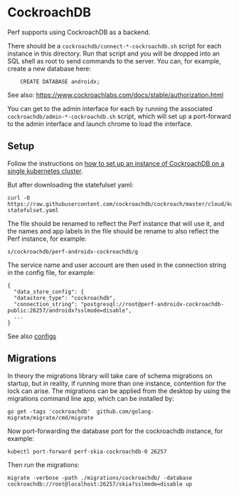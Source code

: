 # CockroachDB

Perf supports using CockroachDB as a backend.

There should be a `cockroachdb/connect-*-cockroachdb.sh` script for each
instance in this directory. Run that script and you will be dropped into an SQL
shell as root to send commands to the server. You can, for example, create a new
database here:

        CREATE DATABASE androidx;

See also: https://www.cockroachlabs.com/docs/stable/authorization.html

You can get to the admin interface for each by running the associated
`cockroachdb/admin-*-cockroachdb.sh` script, which will set up a port-forward to
the admin interface and launch chrome to load the interface.

## Setup

Follow the instructions on [how to set up an instance of CockroachDB on a single
kubernetes cluster](https://www.cockroachlabs.com/docs/stable/orchestrate-cockroachdb-with-kubernetes-insecure.html#manual).

But after downloading the statefulset yaml:

    curl -O https://raw.githubusercontent.com/cockroachdb/cockroach/master/cloud/kubernetes/cockroachdb-statefulset.yaml

The file should be renamed to reflect the Perf instance that will use it, and the
names and app labels in the file should be rename to also reflect the Perf instance, for example:

    s/cockroachdb/perf-androidx-cockroachdb/g

The service name and user account are then used in the connection string in the config file, for example:

    {
      "data_store_config": {
      "datastore_type": "cockroachdb",
      "connection_string": "postgresql://root@perf-androidx-cockroachdb-public:26257/androidx?sslmode=disable",
      ...
    }

See also [configs](./configs/README.md)

## Migrations

In theory the migrations library will take care of schema migrations on startup, but
in reality, if running more than one instance, contention for the lock can arise. The
migrations can be applied from the desktop by using the migrations command line app, which
can be installed by:

    go get -tags 'cockroachdb'  github.com/golang-migrate/migrate/cmd/migrate

Now port-forwarding the database port for the cockroachdb instance, for example:

    kubectl port-forward perf-skia-cockroachdb-0 26257

Then run the migrations:

    migrate -verbose -path ./migrations/cockroachdb/ -database cockroachdb://root@localhost:26257/skia?sslmode=disable up
